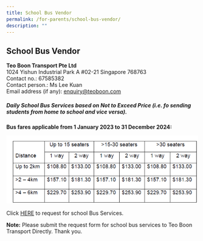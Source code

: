 ```yaml
---
title: School Bus Vendor
permalink: /for-parents/school-bus-vendor/
description: ""
---
```

## School Bus Vendor

<b>Teo Boon Transport Pte Ltd</b><br>
1024 Yishun Industrial Park A #02-21
Singapore 768763<br>
Contact no.: 67585382<br>
Contact person.: Ms Lee Kuan<br>
Email address (if any): enquiry@teoboon.com

##### Daily School Bus Services based on Not to Exceed Price (i.e. fo sending students from home to school and vice versa).

<b>Bus fares applicable from 1 January 2023 to 31 December 2024:</b>

![](/images/School%20Bus/2024/bus%20fare%202024.png)

Click [HERE](/files/School%20Bus/2024/(b-037%20attachment)%20request%20for%20school%20bus%20services_2024.pdf) to request for school Bus Services.

**Note:** Please submit the request form for school bus services to Teo Boon Transport Directly. Thank you.